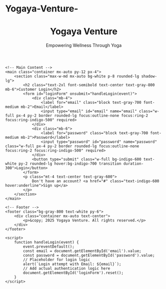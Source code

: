 # Yogaya-Venture-
<!DOCTYPE html>
<html lang="en">
<head>
    <meta charset="UTF-8">
    <meta name="viewport" content="width=device-width, initial-scale=1.0">
    <title>Yogaya Venture - Customer Portal</title>
    <script src="https://cdn.tailwindcss.com"></script>
</head>
<body class="bg-gray-100 font-sans">
    <!-- Header -->
    <header class="bg-indigo-600 text-white py-6">
        <div class="container mx-auto text-center">
            <h1 class="text-4xl font-bold">Yogaya Venture</h1>
            <p class="mt-2 text-lg">Empowering Wellness Through Yoga</p>
        </div>
    </header>

    <!-- Main Content -->
    <main class="container mx-auto py-12 px-4">
        <section class="max-w-md mx-auto bg-white p-8 rounded-lg shadow-lg">
            <h2 class="text-2xl font-semibold text-center text-gray-800 mb-6">Customer Login</h2>
            <form id="loginForm" onsubmit="handleLogin(event)">
                <div class="mb-4">
                    <label for="email" class="block text-gray-700 font-medium mb-2">Email</label>
                    <input type="email" id="email" name="email" class="w-full px-4 py-2 border rounded-lg focus:outline-none focus:ring-2 focus:ring-indigo-500" required>
                </div>
                <div class="mb-6">
                    <label for="password" class="block text-gray-700 font-medium mb-2">Password</label>
                    <input type="password" id="password" name="password" class="w-full px-4 py-2 border rounded-lg focus:outline-none focus:ring-2 focus:ring-indigo-500" required>
                </div>
                <button type="submit" class="w-full bg-indigo-600 text-white py-2 rounded-lg hover:bg-indigo-700 transition duration-300">Login</button>
            </form>
            <p class="mt-4 text-center text-gray-600">
                Don't have an account? <a href="#" class="text-indigo-600 hover:underline">Sign up</a>
            </p>
        </section>
    </main>

    <!-- Footer -->
    <footer class="bg-gray-800 text-white py-6">
        <div class="container mx-auto text-center">
            <p>&copy; 2025 Yogaya Venture. All rights reserved.</p>
        </div>
    </footer>

    <script>
        function handleLogin(event) {
            event.preventDefault();
            const email = document.getElementById('email').value;
            const password = document.getElementById('password').value;
            // Placeholder for login logic
            alert(`Login attempt with Email: ${email}`);
            // Add actual authentication logic here
            document.getElementById('loginForm').reset();
        }
    </script>
</body>
</html>
